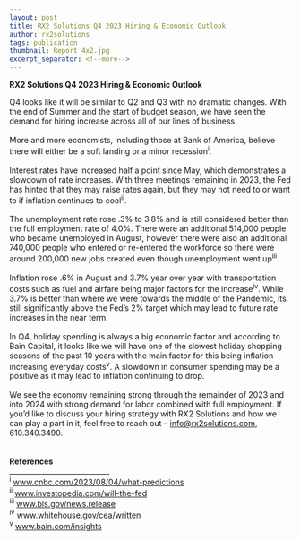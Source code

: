 ```yaml
---
layout: post
title: RX2 Solutions Q4 2023 Hiring & Economic Outlook
author: rx2solutions
tags: publication
thumbnail: Report 4x2.jpg
excerpt_separator: <!--more-->
---
```

**RX2 Solutions Q4 2023 Hiring & Economic Outlook**

Q4 looks like it will be similar to Q2 and Q3 with no dramatic changes.  With the end of Summer and the start of budget season, we have seen the demand for hiring increase across all of our lines of business. <!--more--> <br>
<br>
More and more economists, including those at Bank of America, believe there will either be a soft landing or a minor recession<sup>i</sup>. <br>
<br>
Interest rates have increased half a point since May, which demonstrates a slowdown of rate increases.  With three meetings remaining in 2023, the Fed has hinted that they may raise rates again, but they may not need to or want to if inflation continues to cool<sup>ii</sup>.  <br>
<br>
The unemployment rate rose .3% to 3.8% and is still considered better than the full employment rate of 4.0%.  There were an additional 514,000 people who became unemployed in August, however there were also an additional 740,000 people who entered or re-entered the workforce so there were around 200,000 new jobs created even though unemployment went up<sup>iii</sup>. <br>
<br>
Inflation rose .6% in August and 3.7% year over year with transportation costs such as fuel and airfare being major factors for the increase<sup>iv</sup>.  While 3.7% is better than where we were towards the middle of the Pandemic, its still significantly above the Fed’s 2% target which may lead to future rate increases in the near term. <br>
<br>
In Q4, holiday spending is always a big economic factor and according to Bain Capital, it looks like we will have one of the slowest holiday shopping seasons of the past 10 years with the main factor for this being inflation increasing everyday costs<sup>v</sup>.  A slowdown in consumer spending may be a positive as it may lead to inflation continuing to drop.<br>
<br>
We see the economy remaining strong through the remainder of 2023 and into 2024 with strong demand for labor combined with full employment.  If you’d like to discuss your hiring strategy with RX2 Solutions and how we can play a part in it, feel free to reach out – [info@rx2solutions.com](mailto:info@rx2solutions.com), 610.340.3490.<br>
<br>
<be>
<br>
<b>References</b>
<br>
____________________________ <br>
<sup>i</sup> <a href="https://www.cnbc.com/2023/08/04/what-predictions-of-a-soft-landing-no-recession-mean-for-you.html">www.cnbc.com/2023/08/04/what-predictions</a>
<br>
<sup>ii</sup> <a href="https://www.investopedia.com/will-the-fed-raise-rates-again-and-push-cd-returns-even-higher-7853011">www.investopedia.com/will-the-fed</a>
<br>
<sup>iii</sup> <a href="https://www.bls.gov/news.release/pdf/empsit.pdf">www.bls.gov/news.release</a>
<br>
<sup>iv</sup> <a href="https://www.whitehouse.gov/cea/written-materials/2023/09/13/the-august-2023-consumer-price-index">www.whitehouse.gov/cea/written</a>
<br>
<sup>v</sup> <a href="https://www.bain.com/insights/2023-holiday-shopping-outlook-infographic/">www.bain.com/insights</a>
